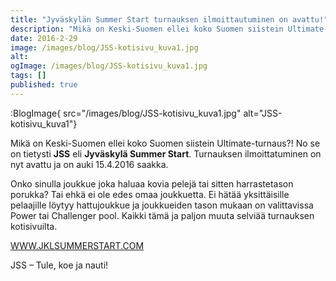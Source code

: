 ```yaml
---
title: "Jyväskylän Summer Start turnauksen ilmoittautuminen on avattu!"
description: "Mikä on Keski-Suomen ellei koko Suomen siistein Ultimate-turnaus?! No se on tietysti JSS eli Jyväskylä Summer Start. Turnauksen ilmoittatuminen on nyt avattu ja on auki 15.4.2016 saakka. Onko sinulla joukkue joka haluaa kovia pelejä tai sitten harrastetason porukka? Tai ehkä ei ole edes omaa joukkuetta. Ei hätää yksittäisille pelaajille löytyy hattujoukkue ja joukkueiden tason mukaan on valittavissa"
date: 2016-2-29
image: /images/blog/JSS-kotisivu_kuva1.jpg
alt:
ogImage: /images/blog/JSS-kotisivu_kuva1.jpg
tags: []
published: true
---
```

:BlogImage{ src="/images/blog/JSS-kotisivu_kuva1.jpg" alt="JSS-kotisivu_kuva1"}

Mikä on Keski-Suomen ellei koko Suomen siistein Ultimate-turnaus?! No se on tietysti **JSS** eli **Jyväskylä Summer Start**. Turnauksen ilmoittatuminen on nyt avattu ja on auki 15.4.2016 saakka.

Onko sinulla joukkue joka haluaa kovia pelejä tai sitten harrastetason porukka? Tai ehkä ei ole edes omaa joukkuetta. Ei hätää yksittäisille pelaajille löytyy hattujoukkue ja joukkueiden tason mukaan on valittavissa Power tai Challenger pool. Kaikki tämä ja paljon muuta selviää turnauksen kotisivuilta.

[WWW.JKLSUMMERSTART.COM](http://WWW.JKLSUMMERSTART.COM)

JSS – Tule, koe ja nauti!

